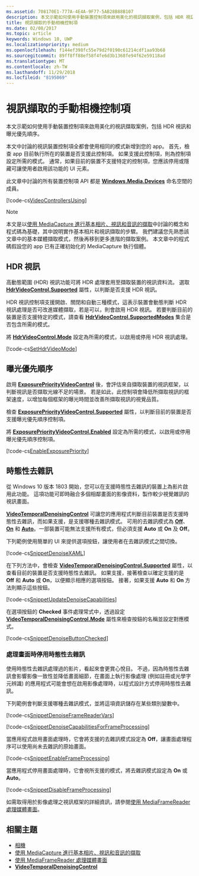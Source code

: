 ```yaml
---
ms.assetid: 708170E1-777A-4E4A-9F77-5AB28B88B107
description: 本文示範如何使用手動裝置控制項來啟用美化的視訊擷取案例，包括 HDR 視訊和曝光優先順序。
title: 視訊擷取的手動相機控制項
ms.date: 02/08/2017
ms.topic: article
keywords: Windows 10, UWP
ms.localizationpriority: medium
ms.openlocfilehash: f144ef398fc55e79d2f0190c61214cdf1aa93b68
ms.sourcegitcommit: 89ff8ff88ef58f4fe6d3b1368fe94f62e59118ad
ms.translationtype: MT
ms.contentlocale: zh-TW
ms.lasthandoff: 11/29/2018
ms.locfileid: "8195069"
---
```

# <a name="manual-camera-controls-for-video-capture"></a>視訊擷取的手動相機控制項



本文示範如何使用手動裝置控制項來啟用美化的視訊擷取案例，包括 HDR 視訊和曝光優先順序。

本文中討論的視訊裝置控制項全都會使用相同的模式新增到您的 app。 首先，檢查 app 目前執行所在的裝置是否支援此控制項。 如果支援此控制項，則為控制項設定所需的模式。 通常，如果目前的裝置不支援特定的控制項，您應該停用或隱藏可讓使用者啟用該功能的 UI 元素。

此文章中討論的所有裝置控制項 API 都是 [**Windows.Media.Devices**](https://msdn.microsoft.com/library/windows/apps/br206902) 命名空間的成員。

[!code-cs[VideoControllersUsing](./code/BasicMediaCaptureWin10/cs/MainPage.xaml.cs#SnippetVideoControllersUsing)]

> [!NOTE] 
> 本文是以[使用 MediaCapture 進行基本相片、視訊和音訊的擷取](basic-photo-video-and-audio-capture-with-MediaCapture.md)中討論的概念和程式碼為基礎，其中說明實作基本相片和視訊擷取的步驟。 我們建議您先熟悉該文章中的基本媒體擷取模式，然後再移到更多進階的擷取案例。 本文章中的程式碼假設您的 app 已有正確初始化的 MediaCapture 執行個體。

## <a name="hdr-video"></a>HDR 視訊

高動態範圍 (HDR) 視訊功能可將 HDR 處理套用至擷取裝置的視訊資料流。 選取 [**HdrVideoControl.Supported**](https://msdn.microsoft.com/library/windows/apps/dn926682) 屬性，以判斷是否支援 HDR 視訊。

HDR 視訊控制項支援開啟、關閉和自動三種模式，這表示裝置會動態判斷 HDR 視訊處理是否可改進媒體擷取，若是可以，則會啟用 HDR 視訊。 若要判斷目前的裝置是否支援特定的模式，請查看 [**HdrVideoControl.SupportedModes**](https://msdn.microsoft.com/library/windows/apps/dn926683) 集合是否包含所需的模式。

將 [**HdrVideoControl.Mode**](https://msdn.microsoft.com/library/windows/apps/dn926681) 設定為所需的模式，以啟用或停用 HDR 視訊處理。

[!code-cs[SetHdrVideoMode](./code/BasicMediaCaptureWin10/cs/MainPage.xaml.cs#SnippetSetHdrVideoMode)]

## <a name="exposure-priority"></a>曝光優先順序

啟用 [**ExposurePriorityVideoControl**](https://msdn.microsoft.com/library/windows/apps/dn926644) 後，會評估來自擷取裝置的視訊框架，以判斷視訊是否擷取光線不足的場景。 若是如此，此控制項會降低所擷取視訊的框架速度，以增加每個框架的曝光時間並改善所擷取視訊的視覺品質。

檢查 [**ExposurePriorityVideoControl.Supported**](https://msdn.microsoft.com/library/windows/apps/dn926647) 屬性，以判斷目前的裝置是否支援曝光優先順序控制項。

將 [**ExposurePriorityVideoControl.Enabled**](https://msdn.microsoft.com/library/windows/apps/dn926646) 設定為所需的模式，以啟用或停用曝光優先順序控制項。

[!code-cs[EnableExposurePriority](./code/BasicMediaCaptureWin10/cs/MainPage.xaml.cs#SnippetEnableExposurePriority)]

## <a name="temporal-denoising"></a>時態性去雜訊
從 Windows 10 版本 1803 開始，您可以在支援時態性去雜訊的裝置上為影片啟用此功能。 這項功能可即時融合多個相鄰畫面的影像資料，製作較少視覺雜訊的視訊畫面。

[**VideoTemporalDenoisingControl**](https://docs.microsoft.com/uwp/api/windows.media.devices.videotemporaldenoisingcontrol) 可讓您的應用程式判斷目前裝置是否支援時態性去雜訊，而如果支援，是支援哪種去雜訊模式。 可用的去雜訊模式為 [**Off**](https://docs.microsoft.com/uwp/api/windows.media.devices.videotemporaldenoisingmode)、[**On**](https://docs.microsoft.com/uwp/api/windows.media.devices.videotemporaldenoisingmode) 和 [**Auto**](https://docs.microsoft.com/uwp/api/windows.media.devices.videotemporaldenoisingmode)。一部裝置可能無法支援所有模式，但必須支援 **Auto** 或 **On** 及 **Off**。

下列範例使用簡單的 UI 來提供選項按鈕，讓使用者在去雜訊模式之間切換。

[!code-cs[SnippetDenoiseXAML](./code/BasicMediaCaptureWin10/cs/MainPage.xaml#SnippetDenoiseXAML)]

在下列方法中，會檢查 [**VideoTemporalDenoisingControl.Supported**](https://docs.microsoft.com/uwp/api/windows.media.devices.videotemporaldenoisingcontrol.supported) 屬性，以查看目前的裝置是否支援時態性去雜訊。 如果支援，接著檢查以確定支援的是 **Off** 和 **Auto** 或 **On**，以便顯示相應的選項按鈕。 接著，如果支援 **Auto** 和 **On** 方法則顯示這些按鈕。

[!code-cs[SnippetUpdateDenoiseCapabilities](./code/BasicMediaCaptureWin10/cs/MainPage.ManualControls.xaml.cs#SnippetUpdateDenoiseCapabilities)]

在選項按鈕的 **Checked** 事件處理常式中，透過設定 [**VideoTemporalDenoisingControl.Mode**](https://docs.microsoft.com/uwp/api/windows.media.devices.videotemporaldenoisingcontrol.mode) 屬性來檢查按鈕的名稱並設定對應模式。

[!code-cs[SnippetDenoiseButtonChecked](./code/BasicMediaCaptureWin10/cs/MainPage.ManualControls.xaml.cs#SnippetDenoiseButtonChecked)]

### <a name="disabling-temporal-denoising-while-processing-frames"></a>處理畫面時停用時態性去雜訊
使用時態性去雜訊處理過的影片，看起來會更賞心悅目。 不過，因為時態性去雜訊會影響影像一致性並降低畫面細節，在畫面上執行影像處理 (例如註冊或光學字元辨識) 的應用程式可能會想在啟用影像處理時，以程式設計方式停用時態性去雜訊。

下列範例會判斷支援哪種去雜訊模式，並將這項資訊儲存在某些類別變數中。

[!code-cs[SnippetDenoiseFrameReaderVars](./code/BasicMediaCaptureWin10/cs/MainPage.ManualControls.xaml.cs#SnippetDenoiseFrameReaderVars)]

[!code-cs[SnippetDenoiseCapabilitiesForFrameProcessing](./code/BasicMediaCaptureWin10/cs/MainPage.ManualControls.xaml.cs#SnippetDenoiseCapabilitiesForFrameProcessing)]

當應用程式啟用畫面處理時，它會將支援的去雜訊模式設定為 **Off**，讓畫面處理程序可以使用尚未去雜訊的原始畫面。

[!code-cs[SnippetEnableFrameProcessing](./code/BasicMediaCaptureWin10/cs/MainPage.ManualControls.xaml.cs#SnippetEnableFrameProcessing)]

當應用程式停用畫面處理時，它會視所支援的模式，將去雜訊模式設定為 **On** 或 **Auto**。

[!code-cs[SnippetDisableFrameProcessing](./code/BasicMediaCaptureWin10/cs/MainPage.ManualControls.xaml.cs#SnippetDisableFrameProcessing)]

如需取得用於影像處理之視訊框架的詳細資訊，請參閱[使用 MediaFrameReader 處理媒體畫面](process-media-frames-with-mediaframereader.md)。

## <a name="related-topics"></a>相關主題

* [相機](camera.md)
* [使用 MediaCapture 進行基本相片、視訊和音訊的擷取](basic-photo-video-and-audio-capture-with-MediaCapture.md)
* [使用 MediaFrameReader 處理媒體畫面](process-media-frames-with-mediaframereader.md)
*  [**VideoTemporalDenoisingControl**](https://docs.microsoft.com/uwp/api/windows.media.devices.videotemporaldenoisingcontrol)
 




